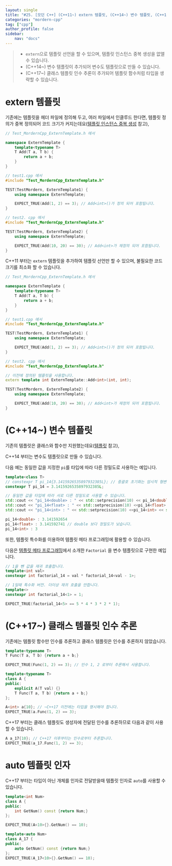 ```yaml
---
layout: single
title: "#25. [모던 C++] (C++11~) extern 템플릿, (C++14~) 변수 템플릿, (C++17~) 템플릿 인수 추론"
categories: "mordern-cpp"
tag: ["cpp"]
author_profile: false
sidebar: 
    nav: "docs"
---
```


> * `extern`으로 템플릿 선언을 할 수 있으며, 템플릿 인스턴스 중복 생성을 없앨 수 있습니다. 
> * (C++14~) 변수 템플릿이 추가되어 변수도 템플릿으로 만들 수 있습니다.
> * (C++17~) 클래스 템플릿 인수 추론이 추가되어 템플릿 함수처럼 타입을 생략할 수 있습니다.

# extern 템플릿

기존에는 템플릿을 헤더 파일에 정의해 두고, 여러 파일에서 인클루드 한다면, 템플릿 정의가 중복 정의되어 코드 크기가 커지는데요([템플릿 인스턴스 중복 생성](https://tango1202.github.io/classic-cpp-stl/classic-cpp-stl-template/#%ED%85%9C%ED%94%8C%EB%A6%BF-%EC%9D%B8%EC%8A%A4%ED%84%B4%EC%8A%A4-%EC%A4%91%EB%B3%B5-%EC%83%9D%EC%84%B1) 참고),

```cpp
// Test_MordernCpp_ExternTemplate.h 에서

namespace ExternTemplate {
    template<typename T>
    T Add(T a, T b) {
        return a + b;
    }
}

// test1.cpp 에서
#include "Test_MordernCpp_ExternTemplate.h"

TEST(TestMordern, ExternTemplate1) {
    using namespace ExternTemplate;

    EXPECT_TRUE(Add(1, 2) == 3); // Add<int>()가 정의 되어 포함됩니다.
}

// test2. cpp 에서
#include "Test_MordernCpp_ExternTemplate.h"

TEST(TestMordern, ExternTemplate2) {
    using namespace ExternTemplate;

    EXPECT_TRUE(Add(10, 20) == 30); // Add<int>가 재정의 되어 포함됩니다.
}
```

C++11 부터는 `extern` 템플릿을 추가하여 템플릿 선언만 할 수 있으며, 불필요한 코드 크기를 최소화 할 수 있습니다. 

```cpp
// Test_MordernCpp_ExternTemplate.h 에서

namespace ExternTemplate {
    template<typename T>
    T Add(T a, T b) {
        return a + b;
    }
}

// test1.cpp 에서
#include "Test_MordernCpp_ExternTemplate.h"

TEST(TestMordern, ExternTemplate1) {
    using namespace ExternTemplate;

    EXPECT_TRUE(Add(1, 2) == 3); // Add<int>()가 정의 되어 포함됩니다.
}

// test2. cpp 에서
#include "Test_MordernCpp_ExternTemplate.h"

// 이전에 정의된 템플릿을 사용합니다.
extern template int ExternTemplate::Add<int>(int, int);

TEST(TestMordern, ExternTemplate2) {
    using namespace ExternTemplate;

    EXPECT_TRUE(Add(10, 20) == 30); // Add<int>가 재정의 되어 포함됩니다.
}
```

# (C++14~) 변수 템플릿

기존의 템플릿은 클래스와 함수만 지원했는데요([템플릿](https://tango1202.github.io/classic-cpp-stl/classic-cpp-stl-template/) 참고),

C++14 부터는 변수도 템플릿으로 만들 수 있습니다.

다음 예는 동일한 값을 지정한 `pi`를 타입에 따라 다른 정밀도로 사용하는 예입니다.

```cpp
template<class T>
// constexpr T pi_14{3.1415926535897932385L}; // 중괄호 초기화는 암시적 형변환이 안되서 = 로 초기화 합니다.
constexpr T pi_14 = 3.1415926535897932385L; 

// 동일한 값을 타입에 따라 서로 다른 정밀도로 사용할 수 있습니다.
std::cout << "pi_14<double> : " << std::setprecision(10) << pi_14<double> << std::endl;
std::cout << "pi_14<float> : " << std::setprecision(10) <<pi_14<float> << std::endl;
std::cout << "pi_14<int> : " << std::setprecision(10) <<pi_14<int> << std::endl;
```

```cpp
pi_14<double> : 3.141592654
pi_14<float> : 3.141592741 // double 보다 정밀도가 낮습니다.
pi_14<int> : 3
```

또한, 템플릿 특수화를 이용하여 템플릿 메타 프로그래밍에 활용할 수 있습니다. 

다음은 [템플릿 메타 프로그래밍](https://tango1202.github.io/classic-cpp-stl/classic-cpp-stl-template-meta-programming/)에서 소개한 `Factorial` 을 변수 템플릿으로 구현한 예입니다.

```cpp
// 1을 뺀 값을 재귀 호출합니다.
template<int val> 
constexpr int factorial_14 = val * factorial_14<val - 1>; 

// 1일때 특수화 버전. 더이상 재귀 호출을 안합니다.
template<>
constexpr int factorial_14<1> = 1;

EXPECT_TRUE(factorial_14<5> == 5 * 4 * 3 * 2 * 1);
```

# (C++17~) 클래스 템플릿 인수 추론

기존에는 템플릿 함수만 인수를 추론하고 클래스 템플릿은 인수를 추론하지 않았습니다.

```cpp
template<typename T>
T Func(T a, T b) {return a + b;}

EXPECT_TRUE(Func(1, 2) == 3); // 인수 1, 2 로부터 추론해서 사용합니다.

template<typename T>
class A {
public:
    explicit A(T val) {}
    T Func(T a, T b) {return a + b;}
};

A<int> a{10}; // ~C++17 이전에는 타입을 명시해야 합니다.
EXPECT_TRUE(a.Func(1, 2) == 3);
```

C++17 부터는 클래스 템플릿도 생성자에 전달된 인수를 추론하므로 다음과 같이 사용할 수 있습니다.

```cpp
A a_17{10}; // C++17 이후부터는 인수로부터 추론합니다.
EXPECT_TRUE(a_17.Func(1, 2) == 3); 
```

# auto 템플릿 인자

C++17 부터는 타입이 아닌 개체를 인자로 전달받을때 템플릿 인자로 `auto`를 사용할 수 있습니다.

```cpp
template<int Num>
class A {
public:
    int GetNum() const {return Num;}
};

EXPECT_TRUE(A<10>{}.GetNum() == 10);

template<auto Num>
class A_17 {
public:
    auto GetNum() const {return Num;}
};    
EXPECT_TRUE(A_17<10>{}.GetNum() == 10);
```